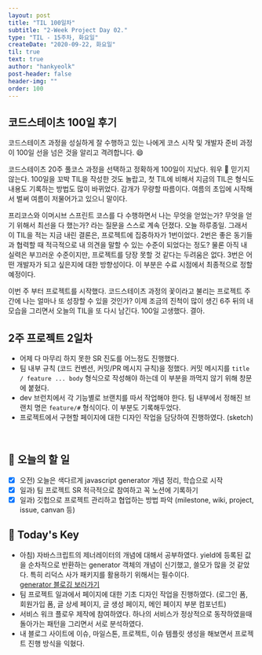 ```yaml
---
layout: post
title: "TIL 100일차"
subtitle: "2-Week Project Day 02."
type: "TIL - 15주차, 화요일"
createDate: "2020-09-22, 화요일"
til: true
text: true
author: "hankyeolk"
post-header: false
header-img: ""
order: 100
---
```


## 코드스테이츠 100일 후기

코드스테이츠 과정을 성실하게 잘 수행하고 있는 나에게 코스 시작 및 개발자 준비 과정이 100일 선을 넘은 것을 알리고 격려합니다. 😄 <br>

코드스테이츠 20주 풀코스 과정을 선택하고 정확하게 100일이 지났다. 워우 🤣 믿기지 않는다. 100일을 꼬박 TIL을 작성한 것도 놀랍고, 첫 TIL에 비해서 지금의 TIL은 형식도 내용도 기록하는 방법도 많이 바뀌었다. 감개가 무량할 따름이다. 여름의 초입에 시작해서 벌써 여름이 저물어가고 있으니 말이다. <br>

프리코스와 이머시브 스프린트 코스를 다 수행하면서 나는 무엇을 얻었는가? 무엇을 얻기 위해서 최선을 다 했는가? 라는 질문을 스스로 계속 던졌다. 오늘 하루종일. 그래서 이 TIL을 적는 지금 내린 결론은, 프로젝트에 집중하자가 1번이었다. 2번은 좋은 동기들과 협력할 때 적극적으로 내 의견을 말할 수 있는 수준이 되었다는 정도? 물론 아직 내 실력은 부끄러운 수준이지만, 프로젝트를 당장 못할 것 같다는 두려움은 없다. 3번은 어떤 개발자가 되고 싶은지에 대한 방향성이다. 이 부분은 수료 시점에서 최종적으로 정할 예정이다. <br>

이번 주 부터 프로젝트를 시작했다. 코드스테이츠 과정의 꽃이라고 불리는 프로젝트 주간에 나는 얼마나 또 성장할 수 있을 것인가? 이제 조금의 진척이 많이 생긴 6주 뒤의 내 모습을 그리면서 오늘의 TIL을 또 다시 남긴다. 100일 고생했다. 결아. <br>

## 2주 프로젝트 2일차

- 어제 다 마무리 하지 못한 SR 진도를 어느정도 진행했다.
- 팀 내부 규칙 (코드 컨벤션, 커밋/PR 메시지 규칙)을 정했다. 커밋 메시지를 `title / feature ... body` 형식으로 작성해야 하는데 이 부분을 까먹지 않기 위해 창문에 붙혔다.
- dev 브런치에서 각 기능별로 브랜치를 따서 작업해야 한다. 팀 내부에서 정해진 브랜치 명은 `feature/#` 형식이다. 이 부분도 기록해두었다.
- 프로젝트에서 구현할 페이지에 대한 디자인 작업을 담당하여 진행하였다. (sketch)

<br>

## 📅 오늘의 할 일

- [x] 오전) 오늘은 색다르게 javascript generator 개념 정리, 학습으로 시작 <br>
- [x] 일과) 팀 프로젝트 SR 적극적으로 참여하고 꼭 노션에 기록하기 <br>
- [x] 일과) 깃헙으로 프로젝트 관리하고 협업하는 방법 파악 (milestone, wiki, project, issue, canvan 등) <br>

## 🦄 Today's Key

- 아침) 자바스크립트의 제너레이터의 개념에 대해서 공부하였다. yield에 등록된 값을 순차적으로 반환하는 generator 객체의 개념이 신기했고, 쓸모가 많을 것 같았다. 특히 리덕스 사가 패키지를 활용하기 위해서는 필수이다. <br>
  [generator 블로깅 보러가기](https://www.notion.so/ddovblek/Generator-0ab1d0f59c5e4658a0c54a722c20fc85)
- 팀 프로젝트 일과에서 페이지에 대한 기초 디자인 작업을 진행하였다. (로그인 폼, 회원가입 폼, 글 상세 페이지, 글 생성 페이지, 메인 페이지 부분 컴포넌트)
- 서비스 워크 플로우 제작에 참여하였다. 하나의 서비스가 정상적으로 동작하였을때 돌아가는 패턴을 그리면서 서로 분석하였다.
- 내 블로그 사이트에 이슈, 마일스톤, 프로젝트, 이슈 템플릿 생성을 해보면서 프로젝트 진행 방식을 익혔다.
